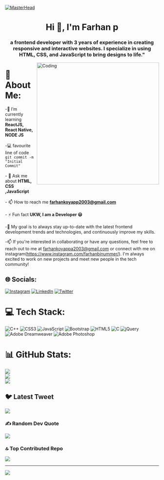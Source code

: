 
[![MasterHead](https://drjplopes.com/media/BlogBanners/Hello-World_Banner.png)](https://rishavchanda.io)
<h1 align="center">Hi 👋, I'm Farhan p</h1>
<h3 align="center">a frontend developer with 3 years of experience in creating responsive and interactive websites. I specialize in using HTML, CSS, and JavaScript to bring designs to life."</h3>
<img align="right" alt="Coding" width="400" src="https://img.freepik.com/free-vector/programming-concept-illustration_114360-1351.jpg?w=1380&t=st=1682653898~exp=1682654498~hmac=937815b54facfd293a55e48c879c8d50de45aba5b2e09833c3fbe0f936b83ac9")>

<!-- <p align="left"> <img src="https://komarev.com/ghpvc/?username=farhanbinummer&label=Profile%20views&color=0e75b6&style=flat" alt="farhanbinummer" /> </p> -->


# 💫 About Me:
-🌱 I’m currently learning **ReactJS, React Native, NODE JS**<br><br>-💻 favourite line of code <code>git commit -m "Initial Commit"</code> <br><br>- 💬 Ask me about **HTML, CSS ,JavaScript**<br><br>- 📫 How to reach me **farhankoyapp2003@gmail.com**<br><br>- ⚡ Fun fact **UKW, I am a Developer 😃**<br><br>-🌟 My goal is to always stay up-to-date with the latest frontend development trends and technologies, and continuously improve my skills. 

-📫 If you're interested in collaborating or have any questions, feel free to reach out to me at farhankoyappa2003@gmail.com or connect with me on instagram(https://www.instagram.com/farhanbinummer/). I'm always excited to work on new projects and meet new people in the tech community!


## 🌐 Socials:
[![Instagram](https://img.shields.io/badge/Instagram-%23E4405F.svg?logo=Instagram&logoColor=white)](https://instagram.com/farhanbinummer) [![LinkedIn](https://img.shields.io/badge/LinkedIn-%230077B5.svg?logo=linkedin&logoColor=white)](https://linkedin.com/in/farhanbinummer) [![Twitter](https://img.shields.io/badge/Twitter-%231DA1F2.svg?logo=Twitter&logoColor=white)](https://twitter.com/farhanbinummer) 

# 💻 Tech Stack:
![C++](https://img.shields.io/badge/c++-%2300599C.svg?style=for-the-badge&logo=c%2B%2B&logoColor=white) ![CSS3](https://img.shields.io/badge/css3-%231572B6.svg?style=for-the-badge&logo=css3&logoColor=white) ![JavaScript](https://img.shields.io/badge/javascript-%23323330.svg?style=for-the-badge&logo=javascript&logoColor=%23F7DF1E) ![Bootstrap](https://img.shields.io/badge/bootstrap-%23563D7C.svg?style=for-the-badge&logo=bootstrap&logoColor=white) ![HTML5](https://img.shields.io/badge/html5-%23E34F26.svg?style=for-the-badge&logo=html5&logoColor=white) ![C](https://img.shields.io/badge/c-%2300599C.svg?style=for-the-badge&logo=c&logoColor=white) ![jQuery](https://img.shields.io/badge/jquery-%230769AD.svg?style=for-the-badge&logo=jquery&logoColor=white) ![Adobe Dreamweaver](https://img.shields.io/badge/Adobe%20Dreamweaver-FF61F6.svg?style=for-the-badge&logo=Adobe%20Dreamweaver&logoColor=white) ![Adobe Photoshop](https://img.shields.io/badge/adobephotoshop-%2331A8FF.svg?style=for-the-badge&logo=adobephotoshop&logoColor=white)
# 📊 GitHub Stats:
![](https://github-readme-stats.vercel.app/api?username=farhanbinummer&theme=tokyonight&hide_border=false&include_all_commits=true&count_private=true)<br/>
![](https://github-readme-streak-stats.herokuapp.com/?user=farhanbinummer&theme=tokyonight&hide_border=false)<br/>
![](https://github-readme-stats.vercel.app/api/top-langs/?username=farhanbinummer&theme=tokyonight&hide_border=false&include_all_commits=true&count_private=true&layout=compact)

## 🐦 Latest Tweet
[![](https://gtce.itsvg.in/api?username=farhanbinummer)](https://github.com/VishwaGauravIn/github-twitter-card-embed)

### ✍️ Random Dev Quote
![](https://quotes-github-readme.vercel.app/api?type=horizontal&theme=radical)

### 🔝 Top Contributed Repo
![](https://github-contributor-stats.vercel.app/api?username=farhanbinummer&limit=5&theme=dark&combine_all_yearly_contributions=true)



---
[![](https://visitcount.itsvg.in/api?id=farhanbinummer&icon=0&color=0)](https://visitcount.itsvg.in)

<!-- Proudly created with GPRM ( https://gprm.itsvg.in ) -->
